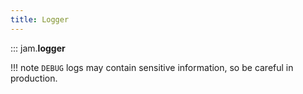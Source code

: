 ```yaml
---
title: Logger
---
```

::: jam.__logger__

!!! note
    `DEBUG` logs may contain sensitive information, so be careful in production.